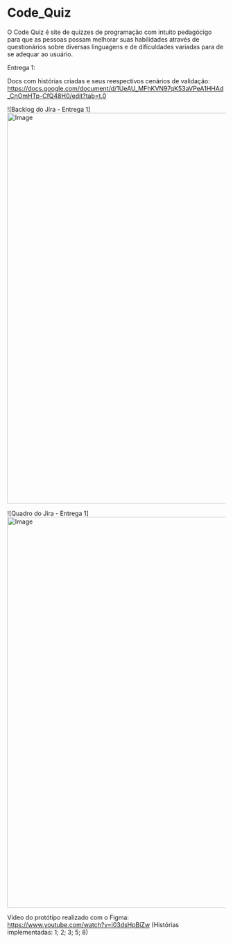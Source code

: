 # Code_Quiz
O Code Quiz é site de quizzes de programação com intuito pedagócigo para que as pessoas possam melhorar suas habilidades através de questionários sobre diversas linguagens e de dificuldades variadas para de se adequar ao usuário.

Entrega 1:

Docs com histórias criadas e seus reespectivos cenários de validação: https://docs.google.com/document/d/1UeAU_MFhKVN97qK53aVPeA1HHAd_CnOmHTp-CfQ48H0/edit?tab=t.0

![Backlog do Jira - Entrega 1]<img width="1440" height="900" alt="Image" src="https://github.com/user-attachments/assets/28619592-70cf-4d30-8188-5274d4632c75" />

![Quadro do Jira - Entrega 1]<img width="1440" height="900" alt="Image" src="https://github.com/user-attachments/assets/331454ee-eed6-4ed8-b895-829bc34099a6" />

Vídeo do protótipo realizado com o Figma: https://www.youtube.com/watch?v=i03dsHpBiZw (Histórias implementadas: 1; 2; 3; 5; 8)
